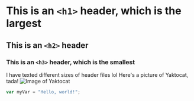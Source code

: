 # This is an `<h1>` header, which is the largest

## This is an `<h2>` header

### This is an `<h3>` header, which is the smallest

I have texted different sizes of header files lol
Here's a picture of Yaktocat, tada!
![Image of Yaktocat](https://octodex.github.com/images/yaktocat.png)

``` javascript
var myVar = "Hello, world!";
```
